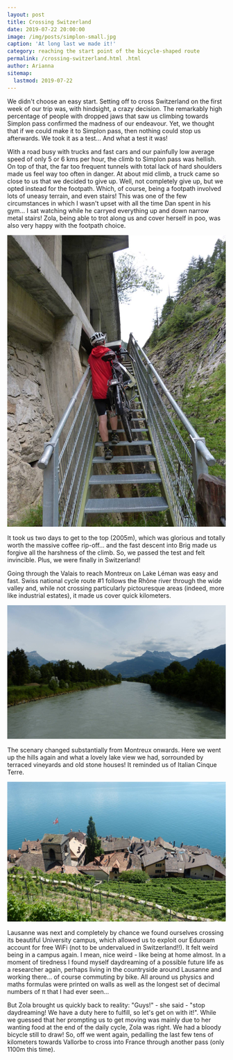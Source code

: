 ```yaml
---
layout: post
title: Crossing Switzerland 
date: 2019-07-22 20:00:00
image: /img/posts/simplon-small.jpg
caption: 'At long last we made it!' 
category: reaching the start point of the bicycle-shaped route
permalink: /crossing-switzerland.html .html
author: Arianna
sitemap:
  lastmod: 2019-07-22
---
```


We didn't choose an easy start. Setting off to cross Switzerland on the first week of our trip was, with hindsight, a crazy decision. The remarkably high percentage of people with dropped jaws that saw us climbing towards Simplon pass confirmed the madness of our endeavour. Yet, we thought that if we could make it to Simplon pass, then nothing could stop us afterwards. We took it as a test... And what a test it was! 

With a road busy with trucks and fast cars and our painfully low average speed of only 5 or 6 kms per hour, the climb to Simplon pass was hellish. On top of that, the far too frequent tunnels with total lack of hard shoulders made us feel way too often in danger. At about mid climb, a truck came so close to us that we decided to give up. Well, not completely give up, but we opted instead for the footpath. Which, of course, being a footpath involved lots of uneasy terrain, and even stairs! This was one of the few circumstances in which I wasn't upset with all the time Dan spent in his gym... I sat watching while he carryed everything up and down narrow metal stairs! Zola, being able to trot along us and cover herself in poo, was also very happy with the footpath choice. 

<img class="img-responsive" src=" /img/posts/stairs-small.jpg" alt="stairs">

It took us two days to get to the top (2005m), which was glorious and totally worth the massive coffee rip-off... and the fast descent into Brig made us forgive all the harshness of the climb. So, we passed the test and felt invincible. Plus, we were finally in Switzerland! 

Going through the Valais to reach Montreux on Lake Léman was easy and fast. Swiss national cycle route #1 follows the Rhône river through the wide valley and, while not crossing particularly pictouresque areas (indeed, more like industrial estates), it made us cover quick kilometers. 

<img class="img-responsive" src=" /img/posts/rhone-small.jpg" alt="Rhone river">

The scenary changed substantially from Montreux onwards. Here we went up the hills again and what a lovely lake view we had, sorrounded by terraced vineyards and old stone houses! It reminded us of Italian Cinque Terre.

<img class="img-responsive" src=" /img/posts/leman-small.jpg" alt="lake Léman">

Lausanne was next and completely by chance we found ourselves crossing its beautiful University campus, which allowed us to exploit our Eduroam account for free WiFi (not to be undervalued in Switzerland!!). It felt weird being in a campus again. I mean, nice weird - like being at home almost. In a moment of tiredness I found myself daydreaming of a possible future life as a researcher again, perhaps living in the countryside around Lausanne and working there... of course commuting by bike. All around us physics and maths formulas were printed on walls as well as the longest set of decimal numbers of π that I had ever seen... 

But Zola brought us quickly back to reality: "Guys!" - she said - "stop daydreaming! We have a duty here to fulfill, so let's get on with it!". While we guessed that her prompting us to get moving was mainly due to her wanting food at the end of the daily cycle, Zola was right. We had a bloody bicycle still to draw! So, off we went again, pedalling the last few tens of kilometers towards Vallorbe to cross into France through another pass (only 1100m this time). 
